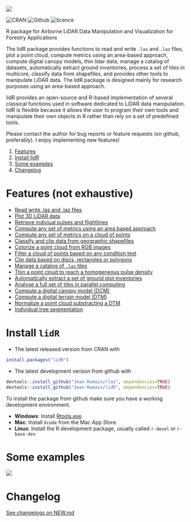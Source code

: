 ![](https://raw.githubusercontent.com/Jean-Romain/lidR/gh-pages/images/lidr-ban.png)<br/>

![CRAN](https://img.shields.io/badge/CRAN-1.2.0-brightgreen.svg)  ![Github](https://img.shields.io/badge/Github-1.2.1-green.svg) ![licence](https://img.shields.io/badge/Licence-GPL--3-blue.svg)

R package for Airborne LiDAR Data Manipulation and Visualization for Forestry Applications

The lidR package provides functions to read and write `.las` and `.laz` files, plot a point cloud, compute metrics using an area-based approach, compute digital canopy models, thin lidar data, manage a catalog of datasets, automatically extract ground inventories, process a set of tiles in multicore, classify data from shapefiles, and provides other tools to manipulate LiDAR data. The lidR package is designed mainly for research purposes using an area-based approach.

lidR provides an open-source and R-based implementation of several classical functions used in software dedicated to LiDAR data manipulation. lidR is flexible because it allows the user to program their own tools and manipulate their own objects in R rather than rely on a set of predefined tools.

Please contact the author for bug reports or feature requests (on github, preferably). I enjoy implementing new features!

1. [Features](#features-not-exhaustive)
2. [Install lidR](#install-lidr)
3. [Some examples](#some-examples)
4. [Changelog](#changelog)

# Features (not exhaustive)

- [Read write .las and .laz files](https://github.com/Jean-Romain/lidR/wiki/readLAS)
- [Plot 3D LiDAR data](https://github.com/Jean-Romain/lidR/wiki/lasplot)
- [Retrieve indiviual pulses and flightlines](https://github.com/Jean-Romain/lidR/wiki/readLAS#dynamically-computed-fields)
- [Compute any set of metrics using an area based approach](https://github.com/Jean-Romain/lidR/wiki/grid_metrics)
- [Compute any set of metrics on a cloud of points](https://github.com/Jean-Romain/lidR/wiki/cloud_metrics)
- [Classify and clip data from geographic shapefiles](https://github.com/Jean-Romain/lidR/wiki/lasclassify)
- [Colorize a point cloud from RGB images](https://github.com/Jean-Romain/lidR/wiki/lasclassify)
- [Filter a cloud of points based on any condition test](https://github.com/Jean-Romain/lidR/wiki/lasfilter)
- [Clip data based on discs, rectangles or polygons](https://github.com/Jean-Romain/lidR/wiki/lasclip)
- [Manage a catalog of `.las` tiles](https://github.com/Jean-Romain/lidR/wiki/catalog)
- [Thin a point cloud to reach a homogeneous pulse density](https://github.com/Jean-Romain/lidR/wiki/lasdecimate)
- [Automatically extract a set of ground plot inventories](https://github.com/Jean-Romain/lidR/wiki/catalog_queries)
- [Analyse a full set of tiles in parallel computing](https://github.com/Jean-Romain/lidR/wiki/catalog_#process-all-the-file-of-a-catalog_apply)
- [Compute a digital canopy model (DCM)](https://github.com/Jean-Romain/lidR/wiki/grid_canopy)
- [Compute a digital terrain model (DTM)](https://github.com/Jean-Romain/lidR/wiki/grid_terrain)
- [Normalize a point cloud substracting a DTM](https://github.com/Jean-Romain/lidR/wiki/lasnormalize)
- [Individual tree segmentation](https://github.com/Jean-Romain/lidR/wiki/Tree-segmentation-from-A-to-Z)

# Install `lidR`

* The latest released version from CRAN with

```r
install.packages("lidR")
```

* The latest development version from github with

```r
devtools::install_github("Jean-Romain/rlas", dependencies=TRUE)
devtools::install_github("Jean-Romain/lidR", dependencies=TRUE)
```

To install the package from github make sure you have a working development environment.

* **Windows**: Install [Rtools.exe](https://cran.r-project.org/bin/windows/Rtools/).  
* **Mac**: Install `Xcode` from the Mac App Store.
* **Linux**: Install the R development package, usually called `r-devel` or `r-base-dev`
    
# Some examples

![](https://raw.githubusercontent.com/Jean-Romain/lidR/gh-pages/images/examplereadme.png)

# Changelog

[See changelogs on NEW.md](https://github.com/Jean-Romain/lidR/blob/master/NEWS.md)